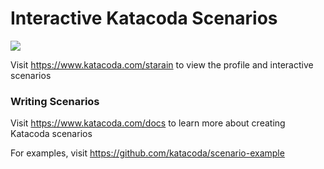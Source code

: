 # Interactive Katacoda Scenarios

[![](http://shields.katacoda.com/katacoda/starain/count.svg)](https://www.katacoda.com/starain "Get your profile on Katacoda.com")

Visit https://www.katacoda.com/starain to view the profile and interactive scenarios

### Writing Scenarios
Visit https://www.katacoda.com/docs to learn more about creating Katacoda scenarios

For examples, visit https://github.com/katacoda/scenario-example
